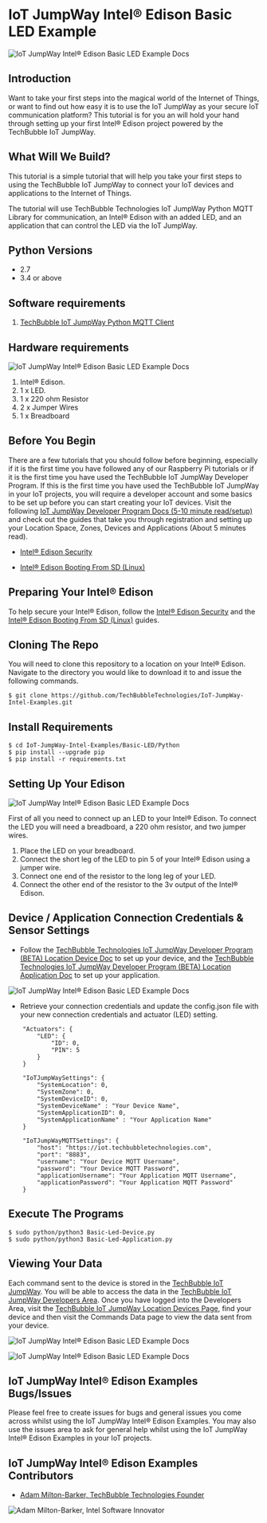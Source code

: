 # IoT JumpWay Intel® Edison Basic LED Example

![IoT JumpWay Intel® Edison Basic LED Example Docs](../../../images/Basic-LED/Intel-Edison-Basic-LED.png)  

## Introduction

Want to take your first steps into the magical world of the Internet of Things, or want to find out how easy it is to use the IoT JumpWay as your secure IoT communication platform? This tutorial is for you an will hold your hand through setting up your first Intel® Edison project powered by the TechBubble IoT JumpWay.

## What Will We Build?

This tutorial is a simple tutorial that will help you take your first steps to using the TechBubble IoT JumpWay to connect your IoT devices and applications to the Internet of Things.

The tutorial will use TechBubble Technologies IoT JumpWay Python MQTT Library for communication, an Intel® Edison with an added LED, and an application that can control the LED via the IoT JumpWay.

## Python Versions

- 2.7
- 3.4 or above

## Software requirements

1. [TechBubble IoT JumpWay Python MQTT Client](https://github.com/TechBubbleTechnologies/IoT-JumpWay-Python-MQTT-Clients "TechBubble IoT JumpWay Python MQTT Client")  

## Hardware requirements

![IoT JumpWay Intel® Edison Basic LED Example Docs](../../../images/Basic-LED/Edison-Hardware.jpg)

1. Intel® Edison.
2. 1 x LED.
3. 1 x 220 ohm Resistor
4. 2 x Jumper Wires
5. 1 x Breadboard

## Before You Begin

There are a few tutorials that you should follow before beginning, especially if it is the first time you have followed any of our Raspberry Pi tutorials or if it is the first time you have used the TechBubble IoT JumpWay Developer Program. If this is the first time you have used the TechBubble IoT JumpWay in your IoT projects, you will require a developer account and some basics to be set up before you can start creating your IoT devices. Visit the following [IoT JumpWay Developer Program Docs (5-10 minute read/setup)](https://github.com/TechBubbleTechnologies/IoT-JumpWay-Docs/ "IoT JumpWay Developer Program Docs (5-10 minute read/setup)") and check out the guides that take you through registration and setting up your Location Space, Zones, Devices and Applications (About 5 minutes read).

- [Intel® Edison Security](https://github.com/TechBubbleTechnologies/IoT-JumpWay-Intel-Examples/blob/master/Intel-Edison/DOCS/1-Security.md "Intel® Edison Security")

- [Intel® Edison Booting From SD (Linux)](https://github.com/TechBubbleTechnologies/IoT-JumpWay-Intel-Examples/blob/master/Intel-Edison/_DOCS/1-Booting-From-SD-Linux.md "Intel® Edison Booting From SD (Linux)")

## Preparing Your Intel® Edison

To help secure your Intel® Edison, follow the [Intel® Edison Security](https://github.com/TechBubbleTechnologies/IoT-JumpWay-Intel-Examples/blob/master/Intel-Edison/DOCS/1-Security.md "Intel® Edison Security") and the  [Intel® Edison Booting From SD (Linux)](https://github.com/TechBubbleTechnologies/IoT-JumpWay-Intel-Examples/blob/master/Intel-Edison/_DOCS/1-Booting-From-SD-Linux.md "Intel® Edison Booting From SD (Linux)") guides.

## Cloning The Repo

You will need to clone this repository to a location on your Intel® Edison. Navigate to the directory you would like to download it to and issue the following commands.

    $ git clone https://github.com/TechBubbleTechnologies/IoT-JumpWay-Intel-Examples.git

## Install Requirements

    $ cd IoT-JumpWay-Intel-Examples/Basic-LED/Python
    $ pip install --upgrade pip
    $ pip install -r requirements.txt

## Setting Up Your Edison

![IoT JumpWay Intel® Edison Basic LED Example Docs](../../../images/Basic-LED/Edison-Blinking.jpg)

First of all you need to connect up an LED to your Intel® Edison. To connect the LED you will need a breadboard, a 220 ohm resistor, and two jumper wires. 

1. Place the LED on your breadboard.
2. Connect the short leg of the LED to pin 5 of your Intel® Edison using a jumper wire.
3. Connect one end of the resistor to the long leg of your LED.
4. Connect the other end of the resistor to the 3v output of the Intel® Edison.

## Device / Application Connection Credentials & Sensor Settings

- Follow the [TechBubble Technologies IoT JumpWay Developer Program (BETA) Location Device Doc](https://github.com/TechBubbleTechnologies/IoT-JumpWay-Docs/blob/master/4-Location-Devices.md "TechBubble Technologies IoT JumpWay Developer Program (BETA) Location Device Doc") to set up your device, and the [TechBubble Technologies IoT JumpWay Developer Program (BETA) Location Application Doc](https://github.com/TechBubbleTechnologies/IoT-JumpWay-Docs/blob/master/5-Location-Applications.md "TechBubble Technologies IoT JumpWay Developer Program (BETA) Location Application Doc") to set up your application. 

![IoT JumpWay Intel® Edison Basic LED Example Docs](../../../images/Docs/Device-Creation.png)  

- Retrieve your connection credentials and update the config.json file with your new connection  credentials and actuator (LED) setting.

```
	"Actuators": {
		"LED": {
			"ID": 0,
			"PIN": 5
		}
	}
```

```
	"IoTJumpWaySettings": {
        "SystemLocation": 0,
        "SystemZone": 0,
        "SystemDeviceID": 0,
        "SystemDeviceName" : "Your Device Name",
        "SystemApplicationID": 0,
        "SystemApplicationName" : "Your Application Name"
	}
```

```
	"IoTJumpWayMQTTSettings": {
        "host": "https://iot.techbubbletechnologies.com",
        "port": "8883",
        "username": "Your Device MQTT Username",
        "password": "Your Device MQTT Password",
        "applicationUsername": "Your Application MQTT Username",
        "applicationPassword": "Your Application MQTT Password"
	}
```

## Execute The Programs

    $ sudo python/python3 Basic-Led-Device.py 
    $ sudo python/python3 Basic-Led-Application.py 

## Viewing Your Data  

Each command sent to the device is stored in the [TechBubble IoT JumpWay](https://iot.techbubbletechnologies.com/ "TechBubble IoT JumpWay"). You will be able to access the data in the [TechBubble IoT JumpWay Developers Area](https://iot.techbubbletechnologies.com/developers/dashboard/ "TechBubble IoT JumpWay Developers Area"). Once you have logged into the Developers Area, visit the [TechBubble IoT JumpWay Location Devices Page](https://iot.techbubbletechnologies.com/developers/location-devices "Location Devices page"), find your device and then visit the Commands Data page to view the data sent from your device. 

![IoT JumpWay Intel® Edison Basic LED Example Docs](../../../images/Basic-LED/SensorData.png)

![IoT JumpWay Intel® Edison Basic LED Example Docs](../../../images/Basic-LED/WarningData.png)

## IoT JumpWay Intel® Edison Examples Bugs/Issues

Please feel free to create issues for bugs and general issues you come across whilst using the IoT JumpWay Intel® Edison Examples. You may also use the issues area to ask for general help whilst using the IoT JumpWay Intel® Edison Examples in your IoT projects.

## IoT JumpWay Intel® Edison Examples Contributors

- [Adam Milton-Barker, TechBubble Technologies Founder](https://github.com/AdamMiltonBarker "Adam Milton-Barker, TechBubble Technologies Founder")

![Adam Milton-Barker,  Intel Software Innovator](../../../images/main/Intel-Software-Innovator.jpg)  